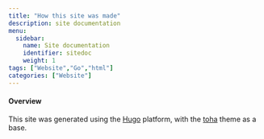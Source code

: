 ```yaml
---
title: "How this site was made"
description: site documentation
menu:
  sidebar:
    name: Site documentation
    identifier: sitedoc
    weight: 1
tags: ["Website","Go","html"]
categories: ["Website"]
---
```

#### Overview

This site was generated using the [Hugo](https://github.com/gohugoio/hugo) platform,
with the [toha](https://github.com/hugo-toha/toha) theme  as a base.

